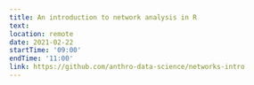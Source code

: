 ```yaml
---
title: An introduction to network analysis in R
text: 
location: remote
date: 2021-02-22
startTime: '09:00'
endTime: '11:00'
link: https://github.com/anthro-data-science/networks-intro
---
```


